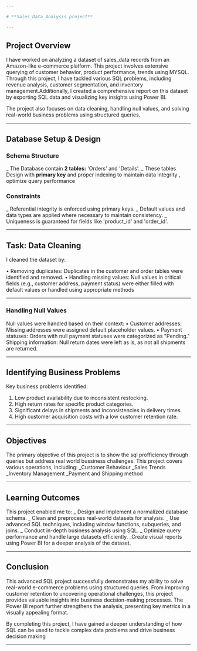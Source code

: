 ```yaml
---

# **Sales_Data_Analysis project**

---
```


## **Project Overview**

I have worked on analyzing a dataset of sales_data records from an Amazon-like e-commerce platform. This project involves extensive querying of customer behavior, product performance, trends using MYSQL. Through this project, I have tackled various SQL problems, including revenue analysis, customer segmentation, and inventory management.Additionally, I created a comprehensive report on this dataset by exporting SQL data and visualizing key insights using Power BI.

The project also focuses on data cleaning, handling null values, and solving real-world business problems using structured queries.

---

## **Database Setup & Design**

### **Schema Structure**
_ The Database contain **2 tables:** 'Orders' and 'Details'.
_ These tables Design  with **primary key** and proper indexing to maintain data integrity , optimize query performance

### **Constraints**

_ Referential integrity is enforced using primary keys.
_ Default values and data types are applied where necessary to maintain consistency.
_ Uniqueness is guaranteed for fields like 'product_id' and 'order_id'.

---

## **Task: Data Cleaning**

I cleaned the dataset by:

• Removing duplicates: Duplicates in the customer and order tables were identified and removed.
• Handling missing values: Null values in critical fields (e.g., customer address, payment status) were either filled with default values or handled using appropriate methods

---

### **Handling Null Values**

Null values were handled based on their context:
• Customer addresses: Missing addresses were assigned default placeholder values.
• Payment statuses: Orders with null payment statuses were categorized as "Pending."
Shipping information: Null return dates were left as is, as not all shipments are returned.

---

## **Identifying Business Problems**

Key business problems identified:
1. Low product availability due to inconsistent restocking.
2. High return rates for specific product categories.
3. Significant delays in shipments and inconsistencies in delivery times.
4. High customer acquisition costs with a low customer retention rate.

---

## **Objectives**

The primary objective of this project is to show the sql profficiency through queries but address real world bussiness challenges. This project covers various operations, including:
_Customer Behaviour
_Sales Trends
_Inventory Management
_Payment and Shipping method

---

## **Learning Outcomes**

This project enabled me to:
_ Design and implement a normalized database schema.
_ Clean and preprocess real-world datasets for analysis.
_ Use advanced SQL techniques, including window functions, subqueries, and joins.
_ Conduct in-depth business analysis using SQL.
_ Optimize query performance and handle large datasets efficiently.
_Create visual reports using Power BI for a deeper analysis of the dataset.

---

## **Conclusion**

This advanced SQL project successfully demonstrates my ability to solve real-world e-commerce problems using structured queries. From improving customer retention to uncovering operational challenges, this project provides valuable insights into business decision-making processes. The Power BI report further strengthens the analysis, presenting key metrics in a visually appealing format.

By completing this project, I have gained a deeper understanding of how SQL can be used to tackle complex data problems and drive business decision making

---
